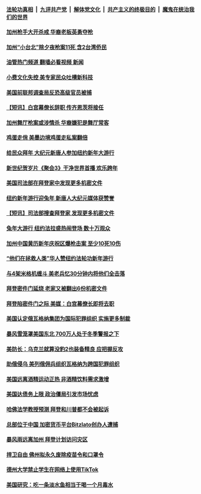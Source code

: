 ####  [法轮功真相](../../../../basic/blob/master/README.md?t=01241212) &nbsp;|&nbsp; [九评共产党](../../../../9ping.md/blob/master/README.md?t=01241212) &nbsp;|&nbsp; [解体党文化](../../../../jtdwh.md/blob/master/README.md?t=01241212)  &nbsp;|&nbsp; [共产主义的终极目的](../../../../gczydzjmd.md/blob/master/README.md?t=01241212) &nbsp;|&nbsp; [魔鬼在统治我们的世界](../../../../mgztzwmdsj.md/blob/master/README.md?t=01241212) 

#### [加州枪手大开杀戒 华裔老板英勇夺枪](../pages/prog203/a103633215.md?t=01241212) 

#### [加州“小台北”除夕夜枪案11死 含2台湾侨民](../pages/prog203/a103633197.md?t=01241212) 

#### [油管热门频道 翻墙必看视频 新闻](http://129.146.143.75:81/youtube.html?01241212)

#### [小费文化失控 美专家民众吐槽新科技](../pages/prog203/a103633157.md?t=01241212) 

#### [美国前联邦调查局反恐高级官员被捕](../pages/prog203/a103633063.md?t=01241212) 

#### [【短讯】白宫幕僚长辞职 传齐恩茨将接任](../pages/prog203/a103632960.md?t=01241212) 

#### [加州舞厅枪案或涉情杀 华裔嫌犯是舞厅常客](../pages/prog203/a103632862.md?t=01241212) 

#### [鸡蛋走俏 美墨边境鸡蛋走私案翻倍](../pages/prog203/a103632668.md?t=01241212) 

#### [给民众拜年 大纪元新唐人参加纽约新年大游行](../pages/prog203/a103632614.md?t=01241212) 

#### [新世纪贺岁片《聚会3》干净世界首播 欢乐跨年](../pages/prog203/a103632366.md?t=01241212) 

#### [美国司法部在拜登家中发现更多机密文件](../pages/prog203/a103632132.md?t=01241212) 

#### [纽约新年游行迎兔年 新唐人大纪元媒体获赞誉](../pages/prog203/a103631934.md?t=01241212) 

#### [【短讯】司法部搜查拜登家 发现更多机密文件](../pages/prog203/a103631715.md?t=01241212) 

#### [兔年大游行 纽约法拉盛热闹登场 数十万观众](../pages/prog203/a103631709.md?t=01241212) 

#### [加州中国黄历新年庆祝区爆枪击案 至少10死10伤](../pages/prog203/a103631706.md?t=01241212) 

#### [“他们在拯救人类”华人赞纽约法轮功新年游行](../pages/prog203/a103631624.md?t=01241212) 

#### [与4架米格机缠斗 美老兵忆30分钟内将他们全击落](../pages/prog203/a103631166.md?t=01241212) 

#### [拜登密件门延烧 老家又被翻出6份机密文件](../pages/prog203/a103631121.md?t=01241212) 

#### [拜登陷密件门之际 美媒：白宫幕僚长即将去职](../pages/prog203/a103631116.md?t=01241212) 

#### [美国认定俄瓦格纳集团为国际犯罪组织 实施更多制裁](../pages/prog203/a103630996.md?t=01241212) 

#### [暴风雪笼罩美国东北 700万人处于冬季警报之下](../pages/prog203/a103630705.md?t=01241212) 

#### [美防长：乌克兰就算没豹2也装备精良 应把握反攻](../pages/prog203/a103630448.md?t=01241212) 

#### [助俄侵乌 美列俄佣兵组织瓦格纳为跨国犯罪组织](../pages/prog203/a103630373.md?t=01241212) 

#### [美国远离酒精运动正热 非酒精饮料需求激增](../pages/prog203/a103629035.md?t=01241212) 

#### [美国达债务上限 政治僵局引发市场忧虑](../pages/prog203/a103629024.md?t=01241212) 

#### [哈佛法学教授预测 拜登和川普都不会被起诉](../pages/prog203/a103628918.md?t=01241212) 

#### [总部位于中国 加密货币平台Bitzlato创办人遭捕](../pages/prog203/a103628412.md?t=01241212) 

#### [暴风雨远离加州 拜登计划访问灾区](../pages/prog203/a103628315.md?t=01241212) 

#### [捍卫自由 佛州拟永久废除疫苗令和口罩令](../pages/prog203/a103628202.md?t=01241212) 

#### [德州大学禁止学生在网络上使用TikTok](../pages/prog203/a103627980.md?t=01241212) 

#### [美国研究：吃一条淡水鱼相当于喝一个月毒水](../pages/prog203/a103627755.md?t=01241212) 

<img src='http://gfw-breaker.win/goodnews/indexes/prog203.md' width='0px' height='0px'/>
